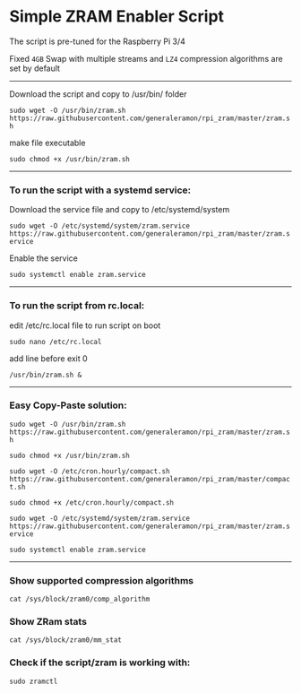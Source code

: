 # Simple ZRAM Enabler Script
The script is pre-tuned for the Raspberry Pi 3/4 

Fixed `4GB` Swap with multiple streams and `LZ4` compression algorithms are set by default

-----------------------------------------------------------------

Download the script and copy to /usr/bin/ folder

`sudo wget -O /usr/bin/zram.sh https://raw.githubusercontent.com/generaleramon/rpi_zram/master/zram.sh`

make file executable

`sudo chmod +x /usr/bin/zram.sh`

-----------------------------------------------------------------

### To run the script with a systemd service:
Download the service file and copy to /etc/systemd/system

`sudo wget -O /etc/systemd/system/zram.service https://raw.githubusercontent.com/generaleramon/rpi_zram/master/zram.service`

Enable the service

`sudo systemctl enable zram.service`

-----------------------------------------------------------------

### To run the script from rc.local:
edit /etc/rc.local file to run script on boot

`sudo nano /etc/rc.local`

add line before exit 0

`/usr/bin/zram.sh &`

-----------------------------------------------------------------

### Easy  Copy-Paste solution:

`sudo wget -O /usr/bin/zram.sh https://raw.githubusercontent.com/generaleramon/rpi_zram/master/zram.sh`

`sudo chmod +x /usr/bin/zram.sh`

`sudo wget -O /etc/cron.hourly/compact.sh https://raw.githubusercontent.com/generaleramon/rpi_zram/master/compact.sh`

`sudo chmod +x /etc/cron.hourly/compact.sh`

`sudo wget -O /etc/systemd/system/zram.service https://raw.githubusercontent.com/generaleramon/rpi_zram/master/zram.service`

`sudo systemctl enable zram.service`

-----------------------------------------------------------------

### Show supported compression algorithms
`cat /sys/block/zram0/comp_algorithm`

### Show ZRam stats
`cat /sys/block/zram0/mm_stat`

### Check if the script/zram is working with:
`sudo zramctl`
